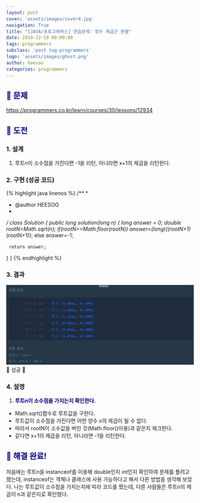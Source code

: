 ```yaml
---
layout: post
cover: 'assets/images/cover4.jpg'
navigation: True
title: "[JAVA/프로그래머스] 연습문제: 정수 제곱근 판별"
date: 2019-12-18 00:00:00
tags: programmers
subclass: 'post tag-programmers'
logo: 'assets/images/ghost.png'
author: heesoo
categories: programmers
---
```

## <span style="color:navy">👀 문제</span>
<https://programmers.co.kr/learn/courses/30/lessons/12934>

## <span style="color:navy">👊 도전</span>

### 1. 설계
1. 루트n이 소수점을 가진다면 -1을 리턴, 아니라면 x+1의 제곱을 리턴한다.

### 2. 구현 (성공 코드)
{% highlight java linenos %}
/**
 *
 * @author HEESOO
 *
 */
 class Solution {
   public long solution(long n) {
       long answer = 0;
       double rootN=Math.sqrt(n);
       if(rootN==Math.floor(rootN))
           answer=(long)((rootN+1)*(rootN+1));
       else
           answer=-1;

     return answer;
   }
 }
 {% endhighlight %}

### 3. 결과
![실행결과](./assets/images/191218_7.PNG)
🤟 성공 🤟

### 4. 설명
1. **<span style="color:navy">루트n이 소수점을 가지는지 확인한다.</span>**
- Math.sqrt()함수로 루트값을 구한다.
- 루트값이 소수점을 가진다면 어떤 양수 x의 제곱이 될 수 없다.
- 따라서 rootN이 소수값을 버린 것(Math.floor()이용)과 같은지 체크한다.
- 같다면 x+1의 제곱을 리턴, 아니라면 -1을 리턴한다.

## <span style="color:navy">👏 해결 완료!</span>
처음에는 루트n을 instanceof를 이용해 double인지 int인지 확인하여 문제를 풀려고 했는데, instanceof는 객체나 클래스에 사용 가능하다고 해서 다른 방법을 생각해 보았다. 나는 루트값이 소수점을 가지는지에 따라 코드를 짰는데, 다른 사람들은 루트n의 제곱이 n과 같은지로 확인했다.
